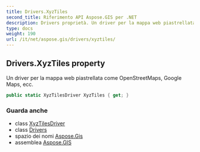 ```yaml
---
title: Drivers.XyzTiles
second_title: Riferimento API Aspose.GIS per .NET
description: Drivers proprietà. Un driver per la mappa web piastrellata come OpenStreetMaps Google Maps ecc.
type: docs
weight: 190
url: /it/net/aspose.gis/drivers/xyztiles/
---
```

## Drivers.XyzTiles property

Un driver per la mappa web piastrellata come OpenStreetMaps, Google Maps, ecc.

```csharp
public static XyzTilesDriver XyzTiles { get; }
```

### Guarda anche

* class [XyzTilesDriver](../../../aspose.gis.formats.xyztile/xyztilesdriver/)
* class [Drivers](../)
* spazio dei nomi [Aspose.Gis](../../drivers/)
* assemblea [Aspose.GIS](../../../)



